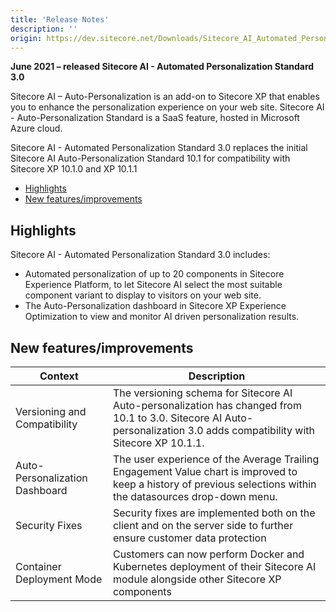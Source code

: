 ```yaml
---
title: 'Release Notes'
description: ''
origin: https://dev.sitecore.net/Downloads/Sitecore_AI_Automated_Personalization_Standard/3x/Sitecore_AI_Automated_Personalization_Standard_300/Release_Notes
---
```


**June 2021 – released Sitecore AI - Automated Personalization Standard 3.0**

Sitecore AI – Auto-Personalization is an add-on to Sitecore XP that enables you to enhance the personalization experience on your web site. Sitecore AI - Auto-Personalization Standard is a SaaS feature, hosted in Microsoft Azure cloud.

Sitecore AI - Automated Personalization Standard 3.0 replaces the initial Sitecore AI Auto-Personalization Standard 10.1 for compatibility with Sitecore XP 10.1.0 and XP 10.1.1

- [Highlights](#highlights)
- [New features/improvements](#new-featuresimprovements)

## Highlights

Sitecore AI - Automated Personalization Standard 3.0 includes:

- Automated personalization of up to 20 components in Sitecore Experience Platform, to let Sitecore AI select the most suitable component variant to display to visitors on your web site.
- The Auto-Personalization dashboard in Sitecore XP Experience Optimization to view and monitor AI driven personalization results.

## New features/improvements

| Context                           | Description                                                                                                                                                               |
| --------------------------------- | ------------------------------------------------------------------------------------------------------------------------------------------------------------------------- |
| Versioning and Compatibility​​    | The versioning schema for Sitecore AI Auto-personalization has changed from 10.1 to 3.0. Sitecore AI Auto-personalization 3.0 adds compatibility with Sitecore XP 10.1.1. |
| ​​​Auto-Personalization Dashboard | The user experience of the Average Trailing Engagement Value chart is improved to keep a history of previous selections within the datasources drop-down menu.            |
| ​​Security Fixes                  | Security fixes are implemented both on the client and on the server side to further ensure customer data protection                                                       |
| ​​Container Deployment Mode       | Customers can now perform Docker and Kubernetes deployment of their Sitecore AI module alongside other Sitecore XP components                                             |
